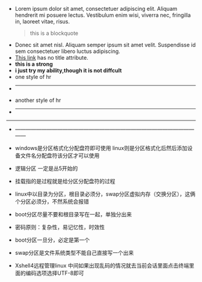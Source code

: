 *   Lorem ipsum dolor sit amet, consectetuer adipiscing elit.
    Aliquam hendrerit mi posuere lectus. Vestibulum enim wisi,
    viverra nec, fringilla in, laoreet vitae, risus.
    >this is a blockquote
*   Donec sit amet nisl. Aliquam semper ipsum sit amet velit.
    Suspendisse id sem consectetuer libero luctus adipiscing.
*   [This link](http://example.net/) has no title attribute.
*   **this is a strong**     
*   **i just try my ability,though it is not diffcult**
*   one style of hr
*   --------------------------
*   another style of hr
*   -------------
*   * * *
*   ————————————————————————————————————

*  windows是分区格式化分配盘符即可使用 linux则是分区格式化后然后添加设备文件名分配盘符该分区才可以使用
*  逻辑分区 一定是丛5开始的
*  挂载指的是过程就是给分区分配盘符的过程
*  linux中以目录为分区，根目录必须分，swap分区虚拟内存（交换分区），这俩个分区必须分，不然系统会报错
*  boot分区尽量不要和根目录写在一起，单独分出来
*  密码原则：复杂性，易记忆性，时效性 
*  boot分区一旦分，必定是第一个
*  swap分区是文件系统类型不能自己直接写一个出来
*  Xshell4远程管理linux 中间如果出现乱码的情况就去当前会话里面点击终端里面的编码选项选择UTF-8即可	